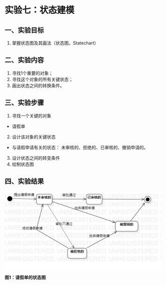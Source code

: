 # 实验七：状态建模

## 一、实验目标

1. 掌握状态图及其画法（状态图，Statechart）

## 二、实验内容

1. 寻找1个重要的对象；
2. 寻找这个对象的所有关键状态；
3. 画出状态之间的转换条件。

## 三、实验步骤

1. 寻找一个关键的对象

- 请假单

2. 设计该对象的关键状态

- 与请假申请有关的状态： 未审核的、拒绝的、已审核的、撤销申请的。

3. 设计状态之间的转变条件
4. 绘制状态图

## 四、实验结果

![请假单的状态图](Lab7_StatechartDiagram1.jpg)

**图1：请假单的状态图**

